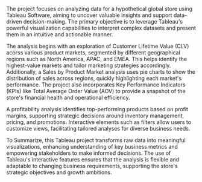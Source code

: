 The project focuses on analyzing data for a hypothetical global store using Tableau Software, aiming to uncover valuable insights and support data-driven decision-making. The primary objective is to leverage Tableau's powerful visualization capabilities to interpret complex datasets and present them in an intuitive and actionable manner.

The analysis begins with an exploration of Customer Lifetime Value (CLV) acorss various product markets, segmented by different geographical regions such as North America, APAC, and EMEA. This helps identify the highest-value markets and tailor marketing strategies accordingly. Additionally, a Sales by Product Market analysis uses pie charts to show the distribution of sales across regions, quickly highlighting each market's performance. The project also incorporates Key Performance Indicators (KPIs) like Total Average Order Value (AOV) to provide a snapshot of the store's financial health and operational efficiency.

A profitability analysis identifies top-performing products based on profit margins, supporting strategic decisions around inventory management, pricing, and promotions. Interactive elements such as filters allow users to customize views, facilitating tailored analyses for diverse business needs.

To Summarize, this Tableau project transforms raw data into meaningful visualizations, enhancing understanding of key business metrics and empowering stakeholders to make informed decisions. The use of Tableau's interactive features ensures that the analysis is flexible and adaptable to changing business requirements, supporting the store's strategic objectives and growth ambitions.
